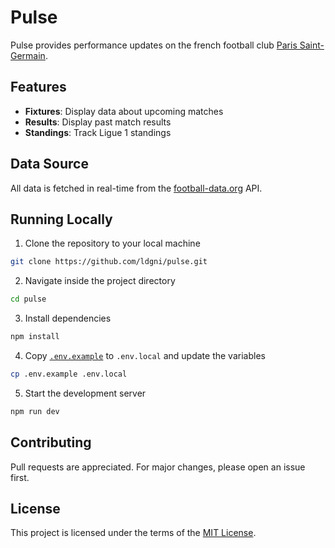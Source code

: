 # Pulse

Pulse provides performance updates on the french football club [Paris Saint-Germain](https://en.wikipedia.org/wiki/Paris_Saint-Germain_F.C.).

## Features

- **Fixtures**: Display data about upcoming matches
- **Results**: Display past match results
- **Standings**: Track Ligue 1 standings

## Data Source

All data is fetched in real-time from the [football-data.org](https://www.football-data.org/) API.

## Running Locally

1. Clone the repository to your local machine

```sh
git clone https://github.com/ldgni/pulse.git
```

2. Navigate inside the project directory

```sh
cd pulse
```

3. Install dependencies

```sh
npm install
```

4. Copy [`.env.example`](.env.example) to `.env.local` and update the variables

```sh
cp .env.example .env.local
```

5.  Start the development server

```sh
npm run dev
```

## Contributing

Pull requests are appreciated. For major changes, please open an issue first.

## License

This project is licensed under the terms of the [MIT License](LICENSE).
